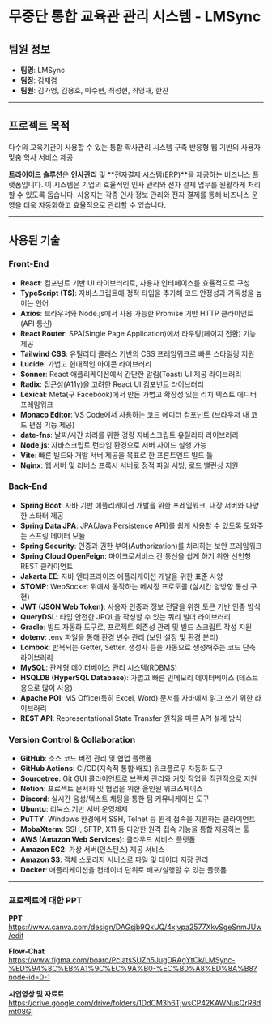 # 무중단 통합 교육관 관리 시스템 - LMSync

## 팀원 정보
- **팀명**: LMSync
- **팀장**: 김재겸
- **팀원**: 김가영, 김용호, 이수현, 최성현, 최영재, 한찬

---

## 프로젝트 목적
다수의 교육기관이 사용할 수 있는 통합 학사관리 시스템 구축
반응형 웹 기반의 사용자 맞춤 학사 서비스 제공


**트라이어드 솔루션**은 **인사관리** 및 **전자결제 시스템(ERP)**을 제공하는 비즈니스 플랫폼입니다. 이 시스템은 기업의 효율적인 인사 관리와 전자 결제 업무를 원활하게 처리할 수 있도록 돕습니다. 사용자는 각종 인사 정보 관리와 전자 결제를 통해 비즈니스 운영을 더욱 자동화하고 효율적으로 관리할 수 있습니다.

---

## 사용된 기술

### Front-End
- **React**: 컴포넌트 기반 UI 라이브러리로, 사용자 인터페이스를 효율적으로 구성
- **TypeScript (TS)**: 자바스크립트에 정적 타입을 추가해 코드 안정성과 가독성을 높이는 언어
- **Axios**: 브라우저와 Node.js에서 사용 가능한 Promise 기반 HTTP 클라이언트 (API 통신)
- **React Router**: SPA(Single Page Application)에서 라우팅(페이지 전환) 기능 제공
- **Tailwind CSS**: 유틸리티 클래스 기반의 CSS 프레임워크로 빠른 스타일링 지원
- **Lucide**: 가볍고 현대적인 아이콘 라이브러리
- **Sonner**: React 애플리케이션에서 간단한 알림(Toast) UI 제공 라이브러리
- **Radix**: 접근성(A11y)을 고려한 React UI 컴포넌트 라이브러리
- **Lexical**: Meta(구 Facebook)에서 만든 가볍고 확장성 있는 리치 텍스트 에디터 프레임워크
- **Monaco Editor**: VS Code에서 사용하는 코드 에디터 컴포넌트 (브라우저 내 코드 편집 기능 제공)
- **date-fns**: 날짜/시간 처리를 위한 경량 자바스크립트 유틸리티 라이브러리
- **Node.js**: 자바스크립트 런타임 환경으로 서버 사이드 실행 가능
- **Vite**: 빠른 빌드와 개발 서버 제공을 목표로 한 프론트엔드 빌드 툴
- **Nginx**: 웹 서버 및 리버스 프록시 서버로 정적 파일 서빙, 로드 밸런싱 지원

### Back-End
- **Spring Boot**: 자바 기반 애플리케이션 개발을 위한 프레임워크, 내장 서버와 다양한 스타터 제공
- **Spring Data JPA**: JPA(Java Persistence API)를 쉽게 사용할 수 있도록 도와주는 스프링 데이터 모듈
- **Spring Security**: 인증과 권한 부여(Authorization)를 처리하는 보안 프레임워크
- **Spring Cloud OpenFeign**: 마이크로서비스 간 통신을 쉽게 하기 위한 선언형 REST 클라이언트
- **Jakarta EE**: 자바 엔터프라이즈 애플리케이션 개발을 위한 표준 사양
- **STOMP**: WebSocket 위에서 동작하는 메시징 프로토콜 (실시간 양방향 통신 구현)
- **JWT (JSON Web Token)**: 사용자 인증과 정보 전달을 위한 토큰 기반 인증 방식
- **QueryDSL**: 타입 안전한 JPQL을 작성할 수 있는 쿼리 빌더 라이브러리
- **Gradle**: 빌드 자동화 도구로, 프로젝트 의존성 관리 및 빌드 스크립트 작성 지원
- **dotenv**: .env 파일을 통해 환경 변수 관리 (보안 설정 및 환경 분리)
- **Lombok**: 반복되는 Getter, Setter, 생성자 등을 자동으로 생성해주는 코드 단축 라이브러리
- **MySQL**: 관계형 데이터베이스 관리 시스템(RDBMS)
- **HSQLDB (HyperSQL Database)**: 가볍고 빠른 인메모리 데이터베이스 (테스트용으로 많이 사용)
- **Apache POI**: MS Office(특히 Excel, Word) 문서를 자바에서 읽고 쓰기 위한 라이브러리
- **REST API**: Representational State Transfer 원칙을 따른 API 설계 방식


### Version Control & Collaboration
- **GitHub**: 소스 코드 버전 관리 및 협업 플랫폼
- **GitHub Actions**: CI/CD(지속적 통합·배포) 워크플로우 자동화 도구
- **Sourcetree**: Git GUI 클라이언트로 브랜치 관리와 커밋 작업을 직관적으로 지원
- **Notion**: 프로젝트 문서화 및 협업을 위한 올인원 워크스페이스
- **Discord**: 실시간 음성/텍스트 채팅을 통한 팀 커뮤니케이션 도구
- **Ubuntu**: 리눅스 기반 서버 운영체제
- **PuTTY**: Windows 환경에서 SSH, Telnet 등 원격 접속을 지원하는 클라이언트
- **MobaXterm**: SSH, SFTP, X11 등 다양한 원격 접속 기능을 통합 제공하는 툴
- **AWS (Amazon Web Services)**: 클라우드 서비스 플랫폼
- **Amazon EC2**: 가상 서버(인스턴스) 제공 서비스
- **Amazon S3**: 객체 스토리지 서비스로 파일 및 데이터 저장 관리
- **Docker**: 애플리케이션을 컨테이너 단위로 배포/실행할 수 있는 플랫폼

---

### 프로젝트에 대한 PPT
**PPT**
https://www.canva.com/design/DAGsjb9QxUQ/4xjvpa2577XkvSgeSnmJUw/edit

**Flow-Chat**
https://www.figma.com/board/PcIatsSUZh5JugDRAgYtCk/LMSync-%ED%94%8C%EB%A1%9C%EC%9A%B0-%EC%B0%A8%ED%8A%B8?node-id=0-1

**시연영상 및 자료료**
https://drive.google.com/drive/folders/1DdCM3h6TjwsCP42KAWNusQrR8dmt08Gj
